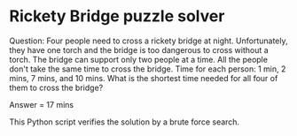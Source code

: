 # Rickety Bridge puzzle solver

Question: Four people need to cross a rickety bridge at night. Unfortunately, they have one torch and the bridge is too dangerous to cross without a torch. The bridge can support only two people at a time. All the people don't take the same time to cross the bridge. Time for each person: 1 min, 2 mins, 7 mins, and 10 mins. What is the shortest time needed for all four of them to cross the bridge?

Answer = 17 mins

This Python script verifies the solution by a brute force search.
